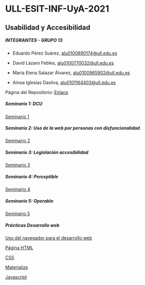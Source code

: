 # ULL-ESIT-INF-UyA-2021

## Usabilidad y Accesibilidad

##### INTEGRANTES - GRUPO 13

+ Eduardo Pérez Suárez, [alu0100890174@ull.edu.es](alu0100890174@ull.edu.es)

+ David Lázaro Febles, [alu0100770032@ull.edu.es](alu0100770032@ull.edu.es)

+ Maria Elena Salazar Álvarez, [alu0100965902@ull.edu.es](alu0100965902@ull.edu.es)

+ Ainoa Iglesias Dasilva, [alu0101164403@ull.edu.es](alu0101164403@ull.edu.es)


Página del Repositorio: [Enlace](https://educande05.github.io/ULL-ESIT-INF-UyA-2021/)

##### Seminario 1: DCU 
[Seminario 1](https://github.com/educande05/ULL-ESIT-INF-UyA-2021/blob/main/Seminarios/Seminario%201%20DCU/README.md)

##### Seminario 2: Uso de la web por personas con disfuncionalidad
[Seminario 2](https://github.com/educande05/ULL-ESIT-INF-UyA-2021/blob/main/Seminarios/Seminario%202%20Uso%20de%20la%20web%20por%20personas%20con%20disfuncionalidad/Uso%20de%20la%20web%20por%20personas%20con%20disfuncionalidad.md)

##### Seminario 3: Legislación accesibilidad
[Seminario 3](https://github.com/educande05/ULL-ESIT-INF-UyA-2021/blob/main/Seminarios/Seminario%203%20Legislaci%C3%B3n%20Accesibilidad/LEGISLACI%C3%93N%20ACCESIBILIDAD.pdf)

##### Seminario 4: Perceptible
[Seminario 4](https://github.com/educande05/ULL-ESIT-INF-UyA-2021/blob/main/Seminarios/Seminario%204%20Perceptible/Seminario%20perceptible.pdf)

##### Seminario 5: Operable
[Seminario 5](https://github.com/educande05/ULL-ESIT-INF-UyA-2021/tree/main/Seminarios/Seminario%205%20Operable)


##### Prácticas Desarrollo web

[Uso del navegador para el desarrollo web](https://github.com/educande05/ULL-ESIT-INF-UyA-2021/tree/main/Pr%C3%A1cticas/Uso%20del%20navegador%20para%20el%20desarrollo%20web)

[Página HTML](https://github.com/educande05/ULL-ESIT-INF-UyA-2021/tree/main/Pr%C3%A1cticas/Introduccion%20HTML)

[CSS](https://github.com/educande05/ULL-ESIT-INF-UyA-2021/tree/main/Pr%C3%A1cticas/Introducci%C3%B3n%20a%20CSS)

[Materialize](https://github.com/educande05/ULL-ESIT-INF-UyA-2021/tree/main/Pr%C3%A1cticas/Materialize)

[Javascript](https://github.com/educande05/ULL-ESIT-INF-UyA-2021/tree/main/Pr%C3%A1cticas/Introducci%C3%B3n%20a%20Javascript)
